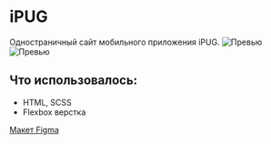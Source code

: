 # iPUG
Одностраничный сайт мобильного приложения iPUG.
![Превью](https://github.com/plushazavr/IMG/blob/a30ddf99d68787731651c0f36a48d71891e97915/image_2023-01-08_15-59-58.png) 
![Превью](https://github.com/plushazavr/IMG/blob/a30ddf99d68787731651c0f36a48d71891e97915/image_2023-01-08_16-00-39.png)
## Что использовалось: 
* HTML, SCSS
* Flexbox верстка

[Макет Figma](https://www.figma.com/file/Bt2dqqKRxcTJsaH6WFmtLk/iPUG?node-id=0%3A1&t=2rnkRq9MHY4jHZt3-1)
